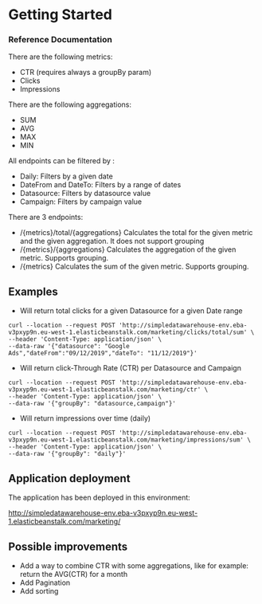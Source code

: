 # Getting Started

### Reference Documentation
There are the following metrics:
* CTR (requires always a groupBy param)
* Clicks
* Impressions

There are the following aggregations:
* SUM
* AVG
* MAX
* MIN

All endpoints can be filtered by :
* Daily: Filters by a given date
* DateFrom and DateTo: Filters by a range of dates
* Datasource: Filters by datasource value
* Campaign: Filters by campaign value

There are 3 endpoints:
 * /{metrics}/total/{aggregations} Calculates the total for the given metric and the given aggregation. It does not support grouping
 * /{metrics}/{aggregations} Calculates the aggregation of the given metric. Supports grouping.
 * /{metrics} Calculates the sum of the given metric. Supports grouping.

## Examples
* Will return total clicks for a given Datasource for a given Date range
```
curl --location --request POST 'http://simpledatawarehouse-env.eba-v3pxyp9n.eu-west-1.elasticbeanstalk.com/marketing/clicks/total/sum' \
--header 'Content-Type: application/json' \
--data-raw '{"datasource": "Google Ads","dateFrom":"09/12/2019","dateTo": "11/12/2019"}'
```
* Will return click-Through Rate (CTR) per Datasource and Campaign
```
curl --location --request POST 'http://simpledatawarehouse-env.eba-v3pxyp9n.eu-west-1.elasticbeanstalk.com/marketing/ctr' \
--header 'Content-Type: application/json' \
--data-raw '{"groupBy": "datasource,campaign"}'
```

* Will return impressions over time (daily)
```
curl --location --request POST 'http://simpledatawarehouse-env.eba-v3pxyp9n.eu-west-1.elasticbeanstalk.com/marketing/impressions/sum' \
--header 'Content-Type: application/json' \
--data-raw '{"groupBy": "daily"}'
```


## Application deployment
The application has been deployed in this environment:

http://simpledatawarehouse-env.eba-v3pxyp9n.eu-west-1.elasticbeanstalk.com/marketing/

## Possible improvements
* Add a way to combine CTR with some aggregations, like for example: return the AVG(CTR) for a month
* Add Pagination
* Add sorting
